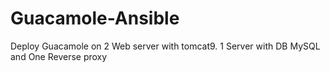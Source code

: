 # Guacamole-Ansible
Deploy Guacamole on 2 Web server with tomcat9. 1 Server with DB MySQL and One Reverse proxy
